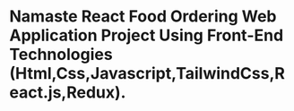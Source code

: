 # Namaste React Food Ordering Web Application Project Using Front-End Technologies (Html,Css,Javascript,TailwindCss,React.js,Redux). 
